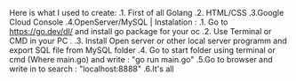 Here is what I used to create: .1. First of all Golang .2. HTML/CSS .3.Google Cloud Console .4.OpenServer/MySQL | Instalation : .1. Go to https://go.dev/dl/ and install go package for your oc .2. Use Terminal or CMD in your PC . .3. Install Open server or other local server programm and export SQL file from MySQL folder .4. Go to start folder using terminal or cmd (Where main.go) and write : "go run main.go" .5.Go to browser and write in to search : "localhost:8888" .6.It's all
